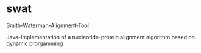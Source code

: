swat
====

Smith-Waterman-Alignment-Tool

Java-Implementation of a nucleotide-protein alignment algorithm based on dynamic prorgamming
